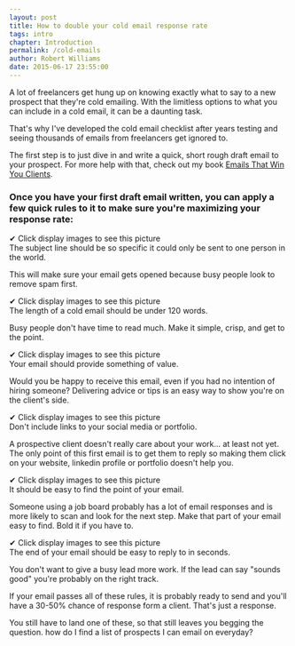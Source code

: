 ```yaml
---
layout: post
title: How to double your cold email response rate
tags: intro
chapter: Introduction
permalink: /cold-emails
author: Robert Williams
date: 2015-06-17 23:55:00
---
```


A lot of freelancers get hung up on knowing exactly what to say to a new prospect that they're cold emailing. With the limitless options to what you can include in a cold email, it can be a daunting task. 

That's why I've developed the cold email checklist after years testing and seeing thousands of emails from freelancers get ignored to. 

The first step is to just dive in and write a quick, short rough draft email to your prospect. For more help with that, check out my book <a href="http://emailsthatwin.com">Emails That Win You Clients</a>.

### Once you have your first draft email written, you can apply a few quick rules to it to make sure you're maximizing your response rate:

✔	Click display images to see this picture	
The subject line should be so specific it could only be sent to one person in the world.

This will make sure your email gets opened because busy people look to remove spam first.

✔	Click display images to see this picture	
The length of a cold email should be under 120 words.

Busy people don't have time to read much. Make it simple, crisp, and get to the point.

✔	Click display images to see this picture	
Your email should provide something of value.

Would you be happy to receive this email, even if you had no intention of hiring someone? Delivering advice or tips is an easy way to show you're on the client's side.

✔	Click display images to see this picture	
Don't include links to your social media or portfolio.

A prospective client doesn't really care about your work... at least not yet. The only point of this first email is to get them to reply so making them click on your website, linkedin profile or portfolio doesn't help you.

✔	Click display images to see this picture	
It should be easy to find the point of your email.

Someone using a job board probably has a lot of email responses and is more likely to scan and look for the next step. Make that part of your email easy to find. Bold it if you have to.

✔	Click display images to see this picture	
The end of your email should be easy to reply to in seconds.

You don't want to give a busy lead more work. If the lead can say "sounds good" you're probably on the right track.

If your email passes all of these rules, it is probably ready to send and you'll have a 30-50% chance of response form a client. That's just a response. 

You still have to land one of these, so that still leaves you begging the question. how do I find a list of prospects I can email on everyday?